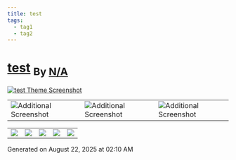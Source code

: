 ```yaml
---
title: test
tags:
  - tag1
  - tag2
---
```

<div style="theme_page_template_version_1"> </div>

<h1>
    <a href="kognise/obsidian-atom">test</a>
    <sub>By <a href="https://github.com/N/A">N/A</a></sub>
</h1>

[![test Theme Screenshot](screenshot-hybrid.png)](kognise/obsidian-atom)
<table style="width: 100%; border-collapse: collapse; margin-top: 10px;">
  <tr>
    <td><img src="https://i1.sndcdn.com/artworks-f2PVf7IlIm0w8Abu-s5wMfw-t500x500.jpg" alt="Additional Screenshot" style="max-width: 200px; height: auto;"></td>
    <td><img src="https://i1.sndcdn.com/artworks-f2PVf7IlIm0w8Abu-s5wMfw-t500x500.jpg" alt="Additional Screenshot" style="max-width: 200px; height: auto;"></td>
    <td><img src="https://i1.sndcdn.com/artworks-f2PVf7IlIm0w8Abu-s5wMfw-t500x500.jpg" alt="Additional Screenshot" style="max-width: 200px; height: auto;"></td>
  </tr>
</table>

<div class="inforow">
    <table>
        <tbody>
            <tr>
                <td><img src="https://img.shields.io/github/stars/?color=573E7A&amp;logo=github&amp;style=for-the-badge"></td>
                <td><img src="https://img.shields.io/github/issues/?color=573E7A&amp;logo=github&amp;style=for-the-badge"></td>
                <td><img src="https://img.shields.io/github/issues-pr/?color=573E7A&amp;logo=github&amp;style=for-the-badge"></td>
                <td><img src="https://img.shields.io/badge/Created%20on-Unknown-blue?color=573E7A&amp;logo=github&amp;style=for-the-badge"></td>
                <td><img src="https://img.shields.io/github/last-commit/?color=573E7A&amp;label=last%20update&amp;logo=github&amp;style=for-the-badge"></td>
            </tr>
        </tbody>
    </table>
</div>

Generated on August 22, 2025 at 02:10 AM

